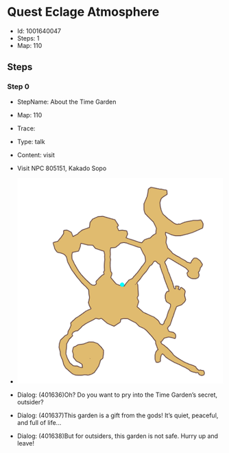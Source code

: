 # Quest Eclage Atmosphere

- Id: 1001640047
- Steps: 1
- Map: 110

## Steps

### Step 0
- StepName:  About the Time Garden
- Map:  110
- Trace:  
- Type:  talk
- Content:  visit
- Visit NPC 805151, Kakado Sopo

- ![images/1001640047_0.png](images/1001640047_0.png)
- Dialog: (401636)Oh? Do you want to pry into the Time Garden’s secret, outsider?
- Dialog: (401637)This garden is a gift from the gods! It’s quiet, peaceful, and full of life...
- Dialog: (401638)But for outsiders, this garden is not safe. Hurry up and leave!


